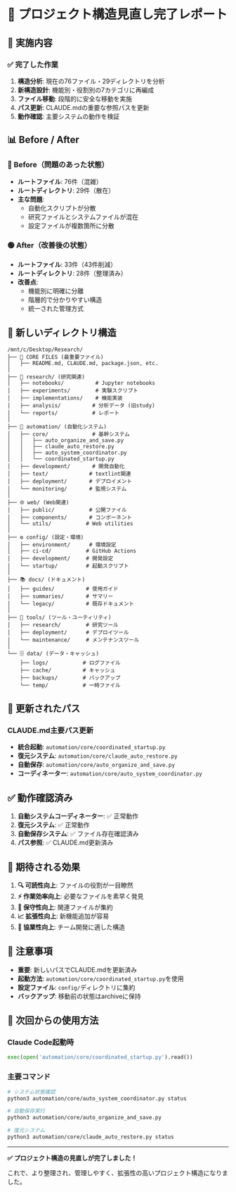 # 📁 プロジェクト構造見直し完了レポート

## 🎯 実施内容

### ✅ 完了した作業
1. **構造分析**: 現在の76ファイル・29ディレクトリを分析
2. **新構造設計**: 機能別・役割別の7カテゴリに再編成
3. **ファイル移動**: 段階的に安全な移動を実施
4. **パス更新**: CLAUDE.mdの重要な参照パスを更新
5. **動作確認**: 主要システムの動作を検証

## 📊 Before / After

### 🔴 Before（問題のあった状態）
- **ルートファイル**: 76件（混雑）
- **ルートディレクトリ**: 29件（散在）
- **主な問題**: 
  - 自動化スクリプトが分散
  - 研究ファイルとシステムファイルが混在
  - 設定ファイルが複数箇所に分散

### 🟢 After（改善後の状態）
- **ルートファイル**: 33件（43件削減）
- **ルートディレクトリ**: 28件（整理済み）
- **改善点**:
  - 機能別に明確に分離
  - 階層的で分かりやすい構造
  - 統一された管理方式

## 📂 新しいディレクトリ構造

```
/mnt/c/Desktop/Research/
├── 📖 CORE FILES (最重要ファイル)
│   ├── README.md, CLAUDE.md, package.json, etc.
│
├── 🔬 research/ (研究関連)
│   ├── notebooks/          # Jupyter notebooks
│   ├── experiments/        # 実験スクリプト
│   ├── implementations/    # 機能実装
│   ├── analysis/          # 分析データ (旧study)
│   └── reports/           # レポート
│
├── 🤖 automation/ (自動化システム)
│   ├── core/              # 基幹システム
│   │   ├── auto_organize_and_save.py
│   │   ├── claude_auto_restore.py
│   │   ├── auto_system_coordinator.py
│   │   └── coordinated_startup.py
│   ├── development/       # 開発自動化
│   ├── text/             # textlint関連
│   ├── deployment/       # デプロイメント
│   └── monitoring/       # 監視システム
│
├── 🌐 web/ (Web関連)
│   ├── public/           # 公開ファイル
│   ├── components/       # コンポーネント
│   └── utils/           # Web utilities
│
├── ⚙️ config/ (設定・環境)
│   ├── environment/      # 環境設定
│   ├── ci-cd/           # GitHub Actions
│   ├── development/     # 開発設定
│   └── startup/         # 起動スクリプト
│
├── 📚 docs/ (ドキュメント)
│   ├── guides/          # 使用ガイド
│   ├── summaries/       # サマリー
│   └── legacy/          # 既存ドキュメント
│
├── 🔧 tools/ (ツール・ユーティリティ)
│   ├── research/        # 研究ツール
│   ├── deployment/      # デプロイツール
│   └── maintenance/     # メンテナンスツール
│
└── 🗄️ data/ (データ・キャッシュ)
    ├── logs/           # ログファイル
    ├── cache/          # キャッシュ
    ├── backups/        # バックアップ
    └── temp/           # 一時ファイル
```

## 🔧 更新されたパス

### CLAUDE.md主要パス更新
- **統合起動**: `automation/core/coordinated_startup.py`
- **復元システム**: `automation/core/claude_auto_restore.py`
- **自動保存**: `automation/core/auto_organize_and_save.py`
- **コーディネーター**: `automation/core/auto_system_coordinator.py`

## ✅ 動作確認済み

1. **自動システムコーディネーター**: ✅ 正常動作
2. **復元システム**: ✅ 正常動作
3. **自動保存システム**: ✅ ファイル存在確認済み
4. **パス参照**: ✅ CLAUDE.md更新済み

## 🎯 期待される効果

1. **🔍 可読性向上**: ファイルの役割が一目瞭然
2. **⚡ 作業効率向上**: 必要なファイルを素早く発見
3. **🔧 保守性向上**: 関連ファイルが集約
4. **📈 拡張性向上**: 新機能追加が容易
5. **👥 協業性向上**: チーム開発に適した構造

## 🚨 注意事項

- **重要**: 新しいパスでCLAUDE.mdを更新済み
- **起動方法**: `automation/core/coordinated_startup.py`を使用
- **設定ファイル**: `config/`ディレクトリに集約
- **バックアップ**: 移動前の状態はarchiveに保持

## 🚀 次回からの使用方法

### Claude Code起動時
```python
exec(open('automation/core/coordinated_startup.py').read())
```

### 主要コマンド
```bash
# システム状態確認
python3 automation/core/auto_system_coordinator.py status

# 自動保存実行
python3 automation/core/auto_organize_and_save.py

# 復元システム
python3 automation/core/claude_auto_restore.py status
```

---

**✅ プロジェクト構造の見直しが完了しました！**

これで、より整理され、管理しやすく、拡張性の高いプロジェクト構造になりました。